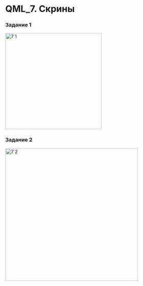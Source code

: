 # QML_7. Скрины

### Задание 1
<img width="301" alt="7 1" src="https://github.com/svyatoslavlipatov/InterfaceDesign/assets/92099105/db45cbe3-2f57-4e1e-88d5-79d3afb799b9">

### Задание 2
<img width="415" alt="7 2" src="https://github.com/svyatoslavlipatov/InterfaceDesign/assets/92099105/9924b392-3d5e-4a02-9ddd-9b71fe8a07a2">
